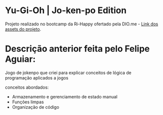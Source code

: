 # Yu-Gi-Oh | Jo-ken-po Edition

Projeto realizado no bootcamp da Ri-Happy ofertado pela DIO.me - [Link dos assets do projeto](https://github.com/digitalinnovationone/js-yugioh-assets).

# Descrição anterior feita pelo Felipe Aguiar:

Jogo de jokenpo que criei para explicar conceitos de lógica de programação aplicados a jogos

conceitos abordados:

- Armazenamento e gerenciamento de estado manual
- Funções limpas
- Organização de código
